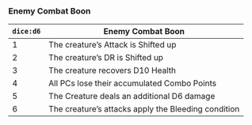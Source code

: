 
### Enemy Combat Boon

| `dice:d6` | Enemy Combat Boon                                   |
| --------- | --------------------------------------------------- |
| 1         | The creature’s Attack is Shifted up                 |
| 2         | The creature’s DR is Shifted up                     |
| 3         | The creature recovers D10 Health                    |
| 4         | All PCs lose their accumulated Combo Points         |
| 5         | The Creature deals an additional D6 damage          |
| 6         | The creature’s attacks apply the Bleeding condition |